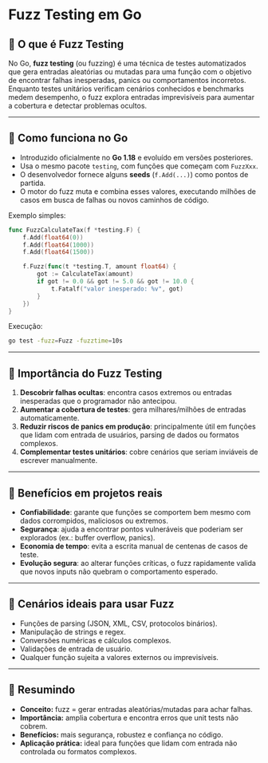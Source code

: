 # Fuzz Testing em Go

## 🔹 O que é Fuzz Testing
No Go, **fuzz testing** (ou fuzzing) é uma técnica de testes automatizados que gera entradas aleatórias ou mutadas para uma função com o objetivo de encontrar falhas inesperadas, panics ou comportamentos incorretos.  
Enquanto testes unitários verificam cenários conhecidos e benchmarks medem desempenho, o fuzz explora entradas imprevisíveis para aumentar a cobertura e detectar problemas ocultos.

---

## 🔹 Como funciona no Go
- Introduzido oficialmente no **Go 1.18** e evoluído em versões posteriores.  
- Usa o mesmo pacote `testing`, com funções que começam com `FuzzXxx`.  
- O desenvolvedor fornece alguns **seeds** (`f.Add(...)`) como pontos de partida.  
- O motor do fuzz muta e combina esses valores, executando milhões de casos em busca de falhas ou novos caminhos de código.

Exemplo simples:

```go
func FuzzCalculateTax(f *testing.F) {
    f.Add(float64(0))
    f.Add(float64(1000))
    f.Add(float64(1500))

    f.Fuzz(func(t *testing.T, amount float64) {
        got := CalculateTax(amount)
        if got != 0.0 && got != 5.0 && got != 10.0 {
            t.Fatalf("valor inesperado: %v", got)
        }
    })
}
```

Execução:
```bash
go test -fuzz=Fuzz -fuzztime=10s
```

---

## 🔹 Importância do Fuzz Testing
1. **Descobrir falhas ocultas**: encontra casos extremos ou entradas inesperadas que o programador não antecipou.  
2. **Aumentar a cobertura de testes**: gera milhares/milhões de entradas automaticamente.  
3. **Reduzir riscos de panics em produção**: principalmente útil em funções que lidam com entrada de usuários, parsing de dados ou formatos complexos.  
4. **Complementar testes unitários**: cobre cenários que seriam inviáveis de escrever manualmente.  

---

## 🔹 Benefícios em projetos reais
- **Confiabilidade**: garante que funções se comportem bem mesmo com dados corrompidos, maliciosos ou extremos.  
- **Segurança**: ajuda a encontrar pontos vulneráveis que poderiam ser explorados (ex.: buffer overflow, panics).  
- **Economia de tempo**: evita a escrita manual de centenas de casos de teste.  
- **Evolução segura**: ao alterar funções críticas, o fuzz rapidamente valida que novos inputs não quebram o comportamento esperado.  

---

## 🔹 Cenários ideais para usar Fuzz
- Funções de parsing (JSON, XML, CSV, protocolos binários).  
- Manipulação de strings e regex.  
- Conversões numéricas e cálculos complexos.  
- Validações de entrada de usuário.  
- Qualquer função sujeita a valores externos ou imprevisíveis.

---

## 🔹 Resumindo
- **Conceito:** fuzz = gerar entradas aleatórias/mutadas para achar falhas.  
- **Importância:** amplia cobertura e encontra erros que unit tests não cobrem.  
- **Benefícios:** mais segurança, robustez e confiança no código.  
- **Aplicação prática:** ideal para funções que lidam com entrada não controlada ou formatos complexos.
